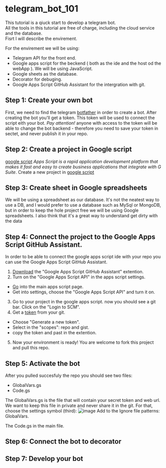 # telegram_bot_101

This tutorial is a qiuck start to develop a telegram bot.  
All the tools in this tutorial are free of charge, including the cloud service and the database.  
Fisrt I will describe the envirement.

For the envirement we will be using:  
- Telegram API for the front end.
- Google apps script for the beckend ( both as the ide and the host od the webApp ). We will be using JavaScript.
- Google sheets as the database.
- Decorator for debuging.
- Google Apps Script GitHub Assistant for the intergration with git.

## Step 1: Create your own bot
First, we need to find the telegram [botfather](https://t.me/BotFather) in order to create a bot.
After creating the bot you'll get a token. This token will be used to connect the script eith your bot.
*Pay attention!* anyone with access to the token will be able to change the bot backend - therefore you need to save your token in sectet, and never publish it in your repo.

## Step 2: Create a project in Google script
[google script](https://script.google.com/) *Apps Script is a rapid application development platform that makes it fast and easy to create business applications that integrate with G Suite*.
Create a new project in [google script](https://script.google.com/)

## Step 3: Create sheet in Google spreadsheets
We will be using a spreadsheet as our database.
It's not the neatest way to use a DB, and I would prefer to use a database such as MySql or MongoDB, 
but in order to keep the hole project free we will be using Google spreadsheets.
I also think that it's a great way to understand get dirty with the data 

## Step 4: Connect the project to the Google Apps Script GitHub Assistant.
In order to be able to connect the google apps script ide with your repo you can use the Google Apps Script GitHub Assistant.
1. [Download](https://chrome.google.com/webstore/detail/google-apps-script-github/lfjcgcmkmjjlieihflfhjopckgpelofo?hl=en) the "Google Apps Script GitHub Assistant" extention.
2. Turn on the "Google Apps Script API" in the apps script settings.
  - [Go](https://script.google.com/) into the main apps script page.
  - Get into settings, choose the "Google Apps Script API" and turn it on.
3. Go to your project in the google apps script. now you should see a git bar. Click on the "Login to SCM".
4. Get a [token](https://github.com/settings/tokens) from your git.
  - Choose "Generate a new token".
  - Select in the "scopes": repo and gist.
  - copy the token and past in the extention.
5. Now your environment is ready! You are welcome to fork this project and pull this repo.

## Step 5: Activate the bot
After you pulled succesfuly the repo you should see two files:
  - GlobalVars.gs
  - Code.gs


The GlobalVars.gs is the file that will contain your secret token and web url. 
We want to keep this file in private and never share it in the git.
For that, choose the settings symbol (third): 
![image](https://user-images.githubusercontent.com/49562866/139400642-d1ff985a-f5a0-4f63-9fb4-1c38c258d23a.png)
Add to the Ignore file patterns: GlobalVars.

The Code.gs in the main file.



## Step 6: Connect the bot to decorator

## Step 7: Develop your bot


